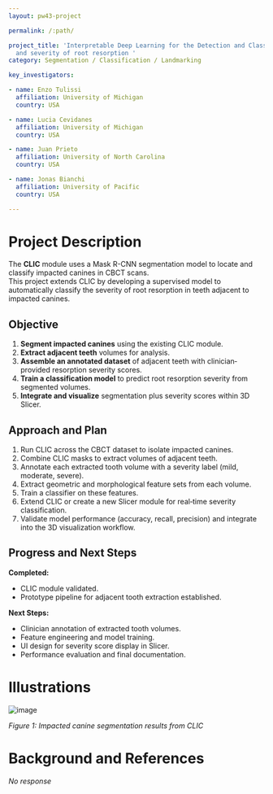 ```yaml
---
layout: pw43-project

permalink: /:path/

project_title: 'Interpretable Deep Learning for the Detection and Classification of Impacted Canines
  and severity of root resorption '
category: Segmentation / Classification / Landmarking

key_investigators:

- name: Enzo Tulissi
  affiliation: University of Michigan
  country: USA

- name: Lucia Cevidanes
  affiliation: University of Michigan
  country: USA

- name: Juan Prieto
  affiliation: University of North Carolina
  country: USA

- name: Jonas Bianchi
  affiliation: University of Pacific
  country: USA

---
```


# Project Description

<!-- Add a short paragraph describing the project. -->


The **CLIC** module uses a Mask R-CNN segmentation model to locate and classify impacted canines in CBCT scans.  
This project extends CLIC by developing a supervised model to automatically classify the severity of root resorption in teeth adjacent to impacted canines.


## Objective

<!-- Describe here WHAT you would like to achieve (what you will have as end result). -->

1. **Segment impacted canines** using the existing CLIC module.  
2. **Extract adjacent teeth** volumes for analysis.  
3. **Assemble an annotated dataset** of adjacent teeth with clinician‐provided resorption severity scores.  
4. **Train a classification model** to predict root resorption severity from segmented volumes.  
5. **Integrate and visualize** segmentation plus severity scores within 3D Slicer.



## Approach and Plan

<!-- Describe here HOW you would like to achieve the objectives stated above. -->


1. Run CLIC across the CBCT dataset to isolate impacted canines.  
2. Combine CLIC masks to extract volumes of adjacent teeth.  
3. Annotate each extracted tooth volume with a severity label (mild, moderate, severe).  
4. Extract geometric and morphological feature sets from each volume.  
5. Train a classifier on these features.  
6. Extend CLIC or create a new Slicer module for real‐time severity classification.  
7. Validate model performance (accuracy, recall, precision) and integrate into the 3D visualization workflow.




## Progress and Next Steps

<!-- Update this section as you make progress, describing of what you have ACTUALLY DONE.
     If there are specific steps that you could not complete then you can describe them here, too. -->


**Completed:**
- CLIC module validated.  
- Prototype pipeline for adjacent tooth extraction established.

**Next Steps:**
- Clinician annotation of extracted tooth volumes.  
- Feature engineering and model training.  
- UI design for severity score display in Slicer.  
- Performance evaluation and final documentation.




# Illustrations

<!-- Add pictures and links to videos that demonstrate what has been accomplished. -->


![image](https://github.com/user-attachments/assets/6f588a90-3e77-440c-b5c9-9ef0c9550150)

*Figure 1: Impacted canine segmentation results from CLIC*



# Background and References

<!-- If you developed any software, include link to the source code repository.
     If possible, also add links to sample data, and to any relevant publications. -->


_No response_

